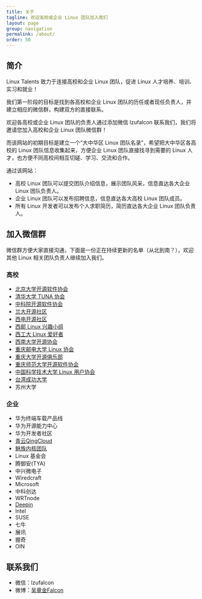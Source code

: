 ```yaml
---
title: 关于
tagline: 欢迎高校或企业 Linux 团队加入我们
layout: page
group: navigation
permalink: /about/
order: 50
---
```


## 简介

Linux Talents 致力于连接高校和企业 Linux 团队，促进 Linux 人才培养、培训、实习和就业！

我们第一阶段的目标是找到各高校和企业 Linux 团队的历任或者现任负责人，并建立相应的微信群，构建双方的直接联系。

欢迎各高校或企业 Linux 团队的负责人通过添加微信 lzufalcon 联系我们，我们将邀请您加入高校和企业 Linux 团队微信群！

而该网站的初期目标是建立一个“大中华区 Linux 团队名录”，希望把大中华区各高校的 Linux 团队信息收集起来，方便企业 Linux 团队直接找寻到需要的 Linux 人才，也方便不同高校间相互切磋、学习、交流和合作。

通过该网站：

* 高校 Linux 团队可以提交团队介绍信息，展示团队风采，信息直达各大企业 Linux 团队负责人。
* 企业 Linux 团队可以发布招聘信息，信息直达各大高校 Linux 团队成员。
* 所有 Linux 开发者可以发布个人求职简历，简历直达各大企业 Linux 团队负责人。

## 加入微信群

微信群方便大家直接沟通，下面是一份正在持续更新的名单（从北到南？），欢迎其他 Linux 相关团队负责人继续加入我们。

### 高校

* [北京大学开源软件协会][12]
* [清华大学 TUNA 协会][9]
* [中科院开源软件协会][10]
* [兰大开源社区][2]
* [西电开源社区][3]
* [西邮 Linux 兴趣小组][1]
* [西工大 Linux 爱好者][8]
* [西南大学开源协会][4]
* [重庆邮电大学 Linux 协会][5]
* [重庆大学开源俱乐部][6]
* [重庆师范大学开源软件协会][7]
* [中国科学技术大学 Linux 用户协会][13]
* [台湾成功大学][11]
* 苏州大学

[1]: http://xiyoulinux.org
[2]: http://oss.lzu.edu.cn
[3]: http://linux.xidian.edu.cn
[4]: https://chongqinglug.org/southwest-university-open-source-society/
[5]: https://chongqinglug.org/cqupt-linux-society/
[6]: https://chongqinglug.org/chongqing-university-open-source-society/
[7]: https://chongqinglug.org/chongqing-normal-university-open-source-society/
[8]: http://zhan.renren.com/gun2linux
[9]: https://tuna.moe
[10]: https://www.opencas.org
[11]: http://wiki.csie.ncku.edu.tw/User/jserv
[12]: https://github.com/pkuoss
[13]: https://lug.ustc.edu.cn/wiki/

### 企业

* 华为终端车载产品线
* 华为开源能力中心
* 华为开发者社区
* [青云QingCloud][10002]
* [魅族内核团队][10000]
* Linux 基金会
* 腾御安(TYA)
* 中兴微电子
* Wiredcraft
* Microsoft
* 中科创达
* WRTnode
* [Deepin][10001]
* Intel
* SUSE
* 七牛
* 展讯
* 握奇
* OIN

[10000]: http://kernel.meizu.com
[10001]: http://www.deepin.org
[10002]: http://www.qingcloud.com

## 联系我们

* 微信：lzufalcon
* 微博：[吴章金Falcon](http://weibo.com/wuzhangjin)
